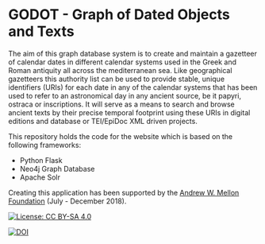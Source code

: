 # GODOT - Graph of Dated Objects and Texts

The aim of this graph database system is to create and maintain a gazetteer of calendar dates in different calendar systems used in the Greek and Roman antiquity all across the mediterranean sea. 
Like geographical gazetteers this authority list can be used to provide stable, unique identifiers (URIs) for each date in any of the calendar systems that has been used to refer to an astronomical day in any ancient source, be it papyri, ostraca or inscriptions. 
It will serve as a means to search and browse ancient texts by their precise temporal footprint using these URIs in digital editions and database or TEI/EpiDoc XML driven projects. 

This repository holds the code for the website which is based on the following frameworks:

- Python Flask
- Neo4j Graph Database
- Apache Solr

Creating this application has been supported by the [Andrew W. Mellon Foundation](https://mellon.org/) (July - December 2018).

[![License: CC BY-SA 4.0](https://img.shields.io/badge/License-CC%20BY--SA%204.0-lightgrey.svg)](https://creativecommons.org/licenses/by-sa/4.0/)

[![DOI](https://zenodo.org/badge/DOI/10.5281/zenodo.2615393.svg)](https://doi.org/10.5281/zenodo.2615393)
